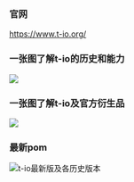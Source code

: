 ### 官网
https://www.t-io.org/

### 一张图了解t-io的历史和能力
![](https://res.t-io.org/doc/t-io-base_01.png?4345)

### 一张图了解t-io及官方衍生品
![](https://res.t-io.org/doc/t-io-base_02.png?4345)

### 最新pom

![t-io最新版及各历史版本](https://www.t-io.org/doc/149)

